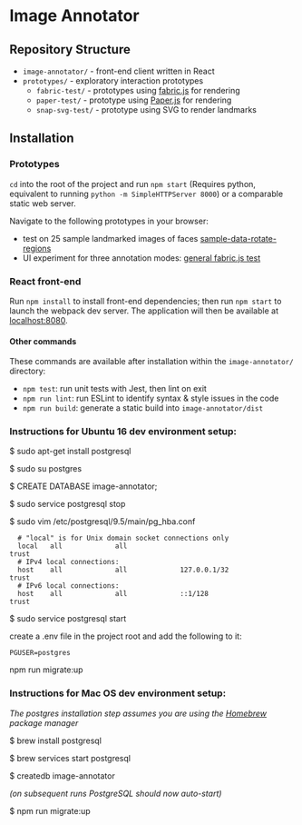 # Image Annotator

## Repository Structure

- `image-annotator/` - front-end client written in React
- `prototypes/` - exploratory interaction prototypes
    + `fabric-test/` - prototypes using [fabric.js](http://fabricjs.com/) for rendering
    + `paper-test/` - prototype using [Paper.js](http://paperjs.org) for rendering
    + `snap-svg-test/` - prototype using SVG to render landmarks

## Installation

### Prototypes

`cd` into the root of the project and run `npm start` (Requires python, equivalent to running `python -m SimpleHTTPServer 8000`) or a comparable static web server.

Navigate to the following prototypes in your browser:

* test on 25 sample landmarked images of faces [sample-data-rotate-regions](http://localhost:8000/prototypes/fabric-test/sample-data-rotate-regions.html)
* UI experiment for three annotation modes: [general fabric.js test](http://localhost:8000/prototypes/fabric-test/)

### React front-end

Run `npm install` to install front-end dependencies; then run `npm start` to launch the webpack dev server. The application will then be available at [localhost:8080](http://localhost:8080).

#### Other commands

These commands are available after installation within the `image-annotator/` directory:

- `npm test`: run unit tests with Jest, then lint on exit
- `npm run lint`: run ESLint to identify syntax & style issues in the code
- `npm run build`: generate a static build into `image-annotator/dist`

### Instructions for Ubuntu 16 dev environment setup:

$ sudo apt-get install postgresql

$ sudo su postgres

$ CREATE DATABASE image-annotator;

$ sudo service postgresql stop

$ sudo vim /etc/postgresql/9.5/main/pg_hba.conf

```
  # "local" is for Unix domain socket connections only
  local   all             all                                     trust
  # IPv4 local connections:
  host    all             all             127.0.0.1/32            trust
  # IPv6 local connections:
  host    all             all             ::1/128                 trust
```
$ sudo service postgresql start

create a .env file in the project root and add the following to it:
```
PGUSER=postgres
```

npm run migrate:up


### Instructions for Mac OS dev environment setup:

_The postgres installation step assumes you are using the [Homebrew](https://brew.sh/) package manager_

$ brew install postgresql

$ brew services start postgresql

$ createdb image-annotator

_(on subsequent runs PostgreSQL should now auto-start)_

$ npm run migrate:up
